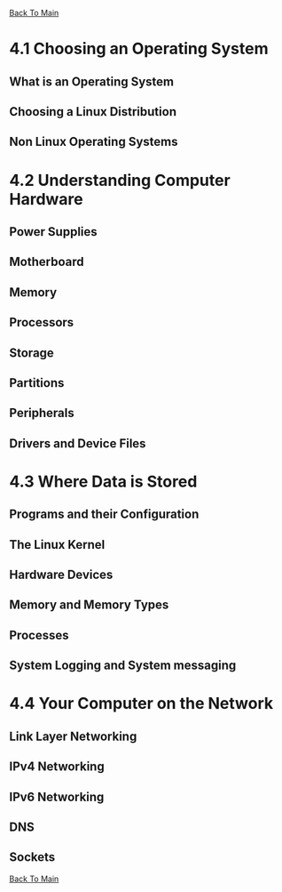 [Back To Main](/README.md)

# 4.1 Choosing an Operating System

## What is an Operating System 

## Choosing a Linux Distribution

## Non Linux Operating Systems

# 4.2 Understanding Computer Hardware

## Power Supplies

## Motherboard

## Memory

## Processors

## Storage

## Partitions

## Peripherals

## Drivers and Device Files

# 4.3 Where Data is Stored

## Programs and their Configuration 

## The Linux Kernel

## Hardware Devices

## Memory and Memory Types

## Processes

## System Logging and System messaging

# 4.4 Your Computer on the Network

## Link Layer Networking 

## IPv4 Networking

## IPv6 Networking

## DNS

## Sockets

[Back To Main](/README.md)